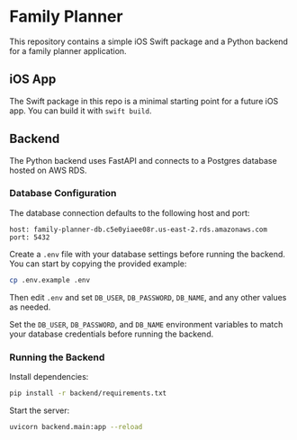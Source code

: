 # Family Planner

This repository contains a simple iOS Swift package and a Python backend for a family planner application.

## iOS App
The Swift package in this repo is a minimal starting point for a future iOS app. You can build it with `swift build`.

## Backend
The Python backend uses FastAPI and connects to a Postgres database hosted on AWS RDS.

### Database Configuration
The database connection defaults to the following host and port:

```
host: family-planner-db.c5e0yiaee08r.us-east-2.rds.amazonaws.com
port: 5432
```


Create a `.env` file with your database settings before running the backend. You can start by copying the provided example:

```bash
cp .env.example .env
```

Then edit `.env` and set `DB_USER`, `DB_PASSWORD`, `DB_NAME`, and any other values as needed.

Set the `DB_USER`, `DB_PASSWORD`, and `DB_NAME` environment variables to match your database credentials before running the backend.


### Running the Backend
Install dependencies:

```bash
pip install -r backend/requirements.txt
```

Start the server:

```bash
uvicorn backend.main:app --reload
```

